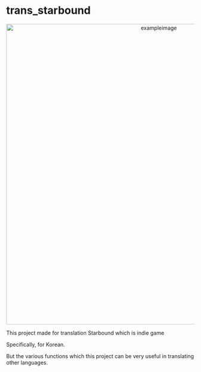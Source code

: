 # trans_starbound
<p align="center">
    <img width="800" height="auto" src="https://github.com/int11/trans_starbound/blob/master/trans_star/example.png" alt="exampleimage" />
</p>

This project made for translation Starbound which is indie game

Specifically, for Korean.

But the various functions which this project can be very useful in translating other languages.

